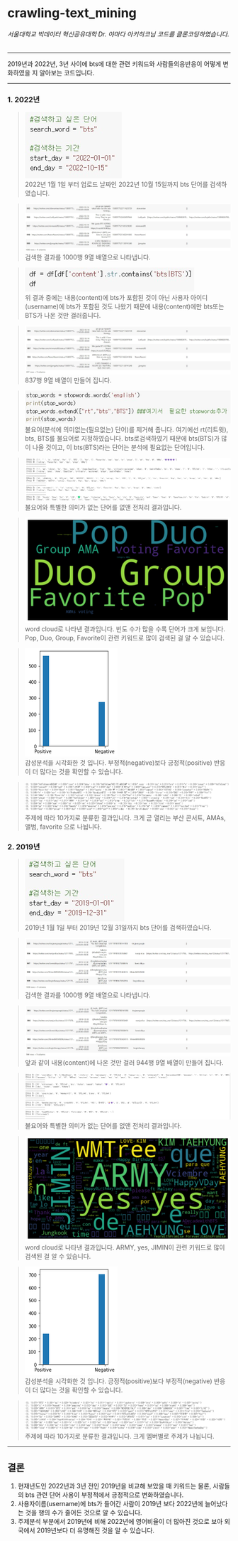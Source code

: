 # crawling-text_mining

###### 서울대학교 빅데이터 혁신공유대학 Dr. 야마다 아키히코님 코드를 클론코딩하였습니다.

-----------------------------------------

2019년과 2022년, 3년 사이에 bts에 대한 관련 키워드와 사람들의응반응이 어떻게 변화하였을 지 알아보는 코드입니다.

-----------------------------------------
### 1. 2022년
 
> <img src="./crawling-textmining images/bts2022.jpg" alt="bts2022"></img><br/>
> 2022년 1월 1일 부터 업로드 날짜인 2022년 10월 15일까지 bts 단어를 검색하였습니다.

> <img src="./crawling-textmining images/df2022.jpg" alt="df2022"></img><br/>
> 검색한 결과를 1000행 9열 배열으로 나타냅니다.

> <img src="./crawling-textmining images/bts content.jpg" alt="bts content"></img><br/>
> 위 결과 중에는 내용(content)에 bts가 포함된 것이 아닌 사용자 아이디(username)에 bts가 포함된 것도 나왔기 때문에 내용(content)에만 bts또는 BTS가 나온 것만 걸러줍니다.

> <img src="./crawling-textmining images/bts content result2022.jpg" alt="bts content result2022"></img><br/>
> 837행 9열 배열이 만들어 집니다.

> <img src="./crawling-textmining images/stopwords.jpg" alt="stopwords"></img><br/>
> 불요어(분석에 의미없는(필요없는) 단어)를 제거해 줍니다. 여기에선 rt(리트윗), bts, BTS를 불요어로 지정하였습니다. bts로검색하였기 때문에 bts(BTS)가 많이 나올 것이고, 이 bts(BTS)라는 단어는 분석에 필요없는 단어입니다.

> <img src="./crawling-textmining images/전처리2022.jpg" alt="전처리2022"></img><br/>
> 불요어와 특별한 의미가 없는 단어를 없앤 전처리 결과입니다.
 
> <img src="./crawling-textmining images/word cloud2022.png" alt="word cloud2022"></img><br/>
> word cloud로 나타낸 결과입니다. 빈도 수가 많을 수록 단어가 크게 보입니다. Pop, Duo, Group, Favorite이 관련 키워드로 많이 검색된 걸 알 수 있습니다.

> <img src="./crawling-textmining images/감정분석 시각화2022.png" alt="감정분석 시각화2022"></img><br/>
> 감성분석을 시각화한 것 입니다. 부정적(negative)보다 긍정적(positive) 반응이 더 많다는 것을 확인할 수 있습니다.

> <img src="./crawling-textmining images/Topic Analysis2022.jpg" alt="Topic Analysis2022"></img><br/>
> 주제에 따라 10가지로 분류한 결과입니다. 크게 곧 열리는 부산 콘서트, AMAs, 앨범, favorite 으로 나뉩니다.

### 2. 2019년
> <img src="./crawling-textmining images/bts2019.jpg" alt="bts2019"></img><br/>
> 2019년 1월 1일 부터 2019년 12월 31일까지 bts 단어를 검색하였습니다.

> <img src="./crawling-textmining images/df2019.jpg" alt="df2019"></img><br/>
> 검색한 결과를 1000행 9열 배열으로 나타냅니다.

> <img src="./crawling-textmining images/bts content result2019.jpg" alt="bts content result2019"></img><br/>
> 앞과 같이 내용(content)에 나온 것만 걸러 944행 9열 배열이 만들어 집니다.

> <img src="./crawling-textmining images/전처리2019.jpg" alt="전처리2019"></img><br/>
> 불요어와 특별한 의미가 없는 단어를 없앤 전처리 결과입니다.

> <img src="./crawling-textmining images/word cloud2019.png" alt="word cloud2019"></img><br/>
> word cloud로 나타낸 결과입니다. ARMY, yes, JIMIN이 관련 키워드로 많이 검색된 걸 알 수 있습니다.

> <img src="./crawling-textmining images/감정분석 시각화2019.png" alt="감정분석 시각화2019"></img><br/>
> 감성분석을 시각화한 것 입니다. 긍정적(positive)보다 부정적(negative) 반응이 더 많다는 것을 확인할 수 있습니다.

> <img src="./crawling-textmining images/Topic Analysis2019.jpg" alt="Topic Analysis2019"></img><br/>
> 주제에 따라 10가지로 분류한 결과입니다. 크게 멤버별로 주제가 나뉩니다.

----------------------------------
## 결론
1. 현재년도인 2022년과 3년 전인 2019년을 비교해 보았을 때 키워드는 물론, 사람들의 bts 관련 단어 사용이 부정적에서 긍정적으로 변화하였습니다. 
2. 사용자이름(username)에 bts가 들어간 사람이 2019년 보다 2022년에 늘어났다는 것을 행의 수가 줄어든 것으로 알 수 있습니다.
3. 주제분석 부분에서 2019년에 비해 2022년에 영어비율이 더 많아진 것으로 보아 외국에서 2019년보다 더 유명해진 것을 알 수 있습니다.
